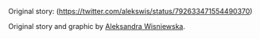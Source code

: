 Original story: (https://twitter.com/alekswis/status/792633471554490370)

Original story and graphic by [Aleksandra Wisniewska](https://twitter.com/alekswis).
